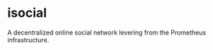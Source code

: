 isocial
=======

A decentralized online social network levering from the Prometheus infrastructure.
